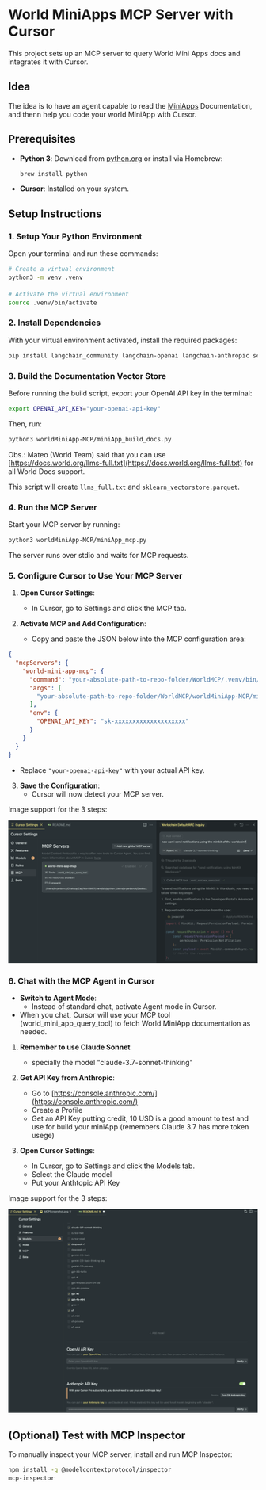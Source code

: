 # World MiniApps MCP Server with Cursor

This project sets up an MCP server to query World Mini Apps docs and integrates it with Cursor.

## Idea

The idea is to have an agent capable to read the [MiniApps](https://docs.world.org/mini-apps) Documentation, and thenn help you code your world MiniApp with Cursor.

## Prerequisites

- **Python 3**: Download from [python.org](https://www.python.org/downloads/) or install via Homebrew:
  ```bash
  brew install python
  ```
- **Cursor**: Installed on your system.

## Setup Instructions

### 1. Setup Your Python Environment

Open your terminal and run these commands:

```bash
# Create a virtual environment
python3 -m venv .venv

# Activate the virtual environment
source .venv/bin/activate
```

### 2. Install Dependencies

With your virtual environment activated, install the required packages:

```bash
pip install langchain_community langchain-openai langchain-anthropic scikit-learn bs4 pandas pyarrow matplotlib lxml langgraph "mcp[cli]" tiktoken
```

### 3. Build the Documentation Vector Store

Before running the build script, export your OpenAI API key in the terminal:

```bash
export OPENAI_API_KEY="your-openai-api-key"
```

Then, run:

```bash
python3 worldMiniApp-MCP/miniApp_build_docs.py
```

Obs.: Mateo (World Team) said that you can use [https://docs.world.org/llms-full.txt](https://docs.world.org/llms-full.txt) for all World Docs support.

This script will create `llms_full.txt` and `sklearn_vectorstore.parquet`.

### 4. Run the MCP Server

Start your MCP server by running:

```bash
python3 worldMiniApp-MCP/miniApp_mcp.py
```

The server runs over stdio and waits for MCP requests.

### 5. Configure Cursor to Use Your MCP Server

1. **Open Cursor Settings**:

   - In Cursor, go to Settings and click the MCP tab.

2. **Activate MCP and Add Configuration**:
   - Copy and paste the JSON below into the MCP configuration area:

```json
{
  "mcpServers": {
    "world-mini-app-mcp": {
      "command": "your-absolute-path-to-repo-folder/WorldMCP/.venv/bin/python",
      "args": [
        "your-absolute-path-to-repo-folder/WorldMCP/worldMiniApp-MCP/miniApp_mcp.py"
      ],
      "env": {
        "OPENAI_API_KEY": "sk-xxxxxxxxxxxxxxxxxxxx"
      }
    }
  }
}
```

- Replace `"your-openai-api-key"` with your actual API key.

3. **Save the Configuration**:
   - Cursor will now detect your MCP server.

Image support for the 3 steps:

![MCP Screenshot](assets/MCPScreenshot.png)

### 6. Chat with the MCP Agent in Cursor

- **Switch to Agent Mode**:
  - Instead of standard chat, activate Agent mode in Cursor.
- When you chat, Cursor will use your MCP tool (world_mini_app_query_tool) to fetch World MiniApp documentation as needed.

1. **Remember to use Claude Sonnet**

   - specially the model "claude-3.7-sonnet-thinking"

2. **Get API Key from Anthropic**:

   - Go to [https://console.anthropic.com/](https://console.anthropic.com/)
   - Create a Profile
   - Get an API Key putting credit, 10 USD is a good amount to test and use for build your miniApp (remembers Claude 3.7 has more token usege)

3. **Open Cursor Settings**:

   - In Cursor, go to Settings and click the Models tab.
   - Select the Claude model
   - Put your Anthtopic API Key

Image support for the 3 steps:

![Models Screenshot](assets/ModelsScreenshot.png)

## (Optional) Test with MCP Inspector

To manually inspect your MCP server, install and run MCP Inspector:

```bash
npm install -g @modelcontextprotocol/inspector
mcp-inspector
```
